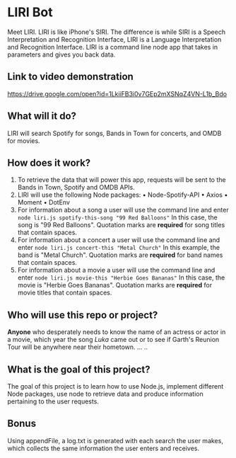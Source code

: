 # LIRI Bot
Meet LIRI. LIRI is like iPhone's SIRI. The difference is while SIRI is a Speech Interpretation and Recognition Interface, LIRI is a Language Interpretation and Recognition Interface. LIRI is a command line node app that takes in parameters and gives you back data.

## Link to video demonstration
https://drive.google.com/open?id=1LkiiFB3i0v7GEp2mXSNqZ4VN-L1b_Bdo

## What will it do?
LIRI will search Spotify for songs, Bands in Town for concerts, and OMDB for movies.

 ## How does it work?
1. To retrieve the data that will power this app, requests will be sent to the Bands in Town, Spotify and OMDB APIs.
2. LIRI will use the following Node packages:
    • Node-Spotify-API
    • Axios
    • Moment
    • DotEnv
3. For information about a song a user will use the command line and enter `node liri.js spotify-this-song "99 Red Balloons"` 
   In this case, the song is "99 Red Balloons". Quotation marks are **required** for song titles that contain spaces.
4. For information about a concert a user will use the command line and enter `node liri.js concert-this "Metal Church"` 
   In this example, the band is "Metal Church". Quotation marks are **required** for band names that contain spaces.
5. For information about a movie a user will use the command line and enter `node liri.js movie-this "Herbie Goes Bananas"` 
   In this case, the movie is "Herbie Goes Bananas". Quotation marks are **required** for movie titles that contain spaces.

 ## Who will use this repo or project?
**Anyone** who desperately needs to know the name of an actress or actor in a movie, which year the song *Luka* came out or to see if Garth's Reunion Tour will be anywhere near their hometown. ... ..

 ## What is the goal of this project?
The goal of this project is to learn how to use Node.js, implement different Node packages, use node to retrieve data and produce information pertaining to the user requests.

## Bonus
Using appendFile, a log.txt is generated with each search the user makes, which collects the same information the user enters and receives.
